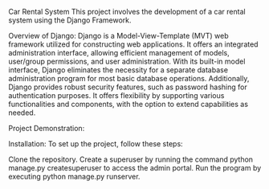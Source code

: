 Car Rental System
This project involves the development of a car rental system using the Django Framework.

Overview of Django:
Django is a Model-View-Template (MVT) web framework utilized for constructing web applications. It offers an integrated administration interface, allowing efficient management of models, user/group permissions, and user administration. With its built-in model interface, Django eliminates the necessity for a separate database administration program for most basic database operations. Additionally, Django provides robust security features, such as password hashing for authentication purposes. It offers flexibility by supporting various functionalities and components, with the option to extend capabilities as needed.

Project Demonstration:

Installation:
To set up the project, follow these steps:

Clone the repository.
Create a superuser by running the command python manage.py createsuperuser to access the admin portal.
Run the program by executing python manage.py runserver.


